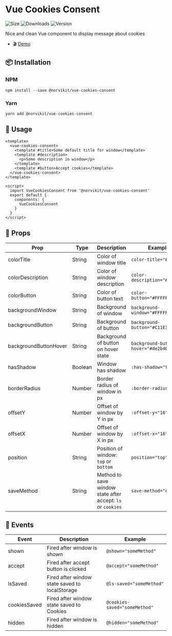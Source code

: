 # Vue Cookies Consent
![Size](https://img.shields.io/bundlephobia/minzip/@norvikit/vue-cookies-consent)
![Downloads](https://img.shields.io/npm/dt/@norvikit/vue-cookies-consent)
![Version](https://img.shields.io/npm/v/@norvikit/vue-cookies-consent)

Nice and clean Vue component to display message about cookies
- 🎬 [Demo](https://norvikit.github.io/vue-cookies-consent/)

## 📦 Installation

### NPM

`npm install --save @norvikit/vue-cookies-consent`

### Yarn

`yarn add @norvikit/vue-cookies-consent`

## 🚀 Usage

```vue
<template>
  <vue-cookies-consent>
    <template #title>Some default title for window</template>
    <template #description>
      <p>Some description in window</p>
    </template>
    <template #button>Accept cookies</template>
  </vue-cookies-consent>
</template>

<script>
  import VueCookiesConsent from '@norvikit/vue-cookies-consent'
  export default {
    components: {
      VueCookiesConsent
    }
  }
</script>
```

## 🔧 Props

| Prop                  | Type    | Description                                                 | Example                             |
|-----------------------|---------|-------------------------------------------------------------|-------------------------------------|
| colorTitle            | String  | Color of window title                                       | `color-title="#000000"`             |
| colorDescription      | String  | Color of window description                                 | `color-description="#000000"`       |
| colorButton           | String  | Color of button text                                        | `color-button="#FFFFFF"`            |
| backgroundWindow      | String  | Background of window                                        | `background-window="#FFFFFF"`       |
| backgroundButton      | String  | Background of button                                        | `background-button="#C11E31"`       |
| backgroundButtonHover | String  | Background of button on hover state                         | `background-button-hover="#de2b40"` |
| hasShadow             | Boolean | Window has shadow                                           | `:has-shadow="true"`                |
| borderRadius          | Number  | Border radius of window in px                               | `:border-radius="16"`               |
| offsetY               | Number  | Offset of window by Y in px                                 | `:offset-y="16"`                    |
| offsetX               | Number  | Offset of window by X in px                                 | `:offset-x="16"`                    |
| position              | String  | Position of window: `top` or `bottom`                       | `position="top"`                    |
| saveMethod            | String  | Method to save window state after accept: `ls` or `cookies` | `save-method="cookies"`             |

## 🔧 Events

| Event         | Description                                    | Example                       |
|---------------|------------------------------------------------|-------------------------------|
| shown         | Fired after window is shown                    | `@shown="someMethod"`         |
| accept        | Fired after accept button is clicked           | `@accept="someMethod"`        |
| lsSaved       | Fired after window state saved to localStorage | `@ls-saved="someMethod"`      |
| cookiesSaved  | Fired after window state saved to Cookies      | `@cookies-saved="someMethod"` |
| hidden        | Fired after window is hidden                   | `@hidden="someMethod"`        |